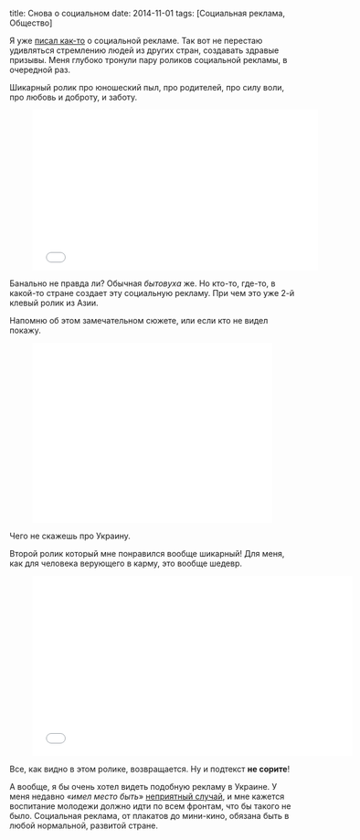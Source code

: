 title: Снова о социальном
date: 2014-11-01
tags: [Социальная реклама, Общество]

Я уже [писал как-то](/blog/touching-social-ads/) о социальной рекламе. Так вот не перестаю удивляться стремлению людей из других стран, создавать здравые призывы. Меня глубоко тронули пару роликов социальной рекламы, в очередной раз.

Шикарный ролик про юношеский пыл, про родителей, про силу воли, про любовь и доброту, и заботу.

<figure>
    <div class="if"><iframe src="//player.vimeo.com/video/92996725" width="500" height="281" frameborder="0" webkitallowfullscreen mozallowfullscreen allowfullscreen></iframe></div>
</figure>

Банально не правда ли? Обычная *бытовуха* же. Но кто-то, где-то, в какой-то стране создает эту социальную рекламу. При чем это уже 2-й клевый ролик из Азии. 

Напомню об этом замечательном сюжете, или если кто не видел покажу.

<figure>
    <div class="if"><iframe width="420" height="315" src="//www.youtube.com/embed/7s22HX18wDY" frameborder="0" allowfullscreen></iframe></div>
</figure>

Чего не скажешь про Украину.

Второй ролик который мне понравился вообще шикарный! Для меня, как для человека верующего в карму, это вообще шедевр.

<figure>
    <div class="if"><iframe width="560" height="315" src="//www.youtube.com/embed/j-SH85wtSoY" frameborder="0" allowfullscreen></iframe></div>
</figure>

Все, как видно в этом ролике, возвращается. Ну и подтекст **не сорите**!

А вообще, я бы очень хотел видеть подобную рекламу в Украине. У меня недавно «*имел место быть*» [неприятный случай](/blog/2014-10-15-gryaznyie-ulitsyi-ukrainyi/), и мне кажется воспитание молодежи должно идти по всем фронтам, что бы такого не было. Социальная реклама, от плакатов до мини-кино, обязана быть в любой нормальной, развитой стране.